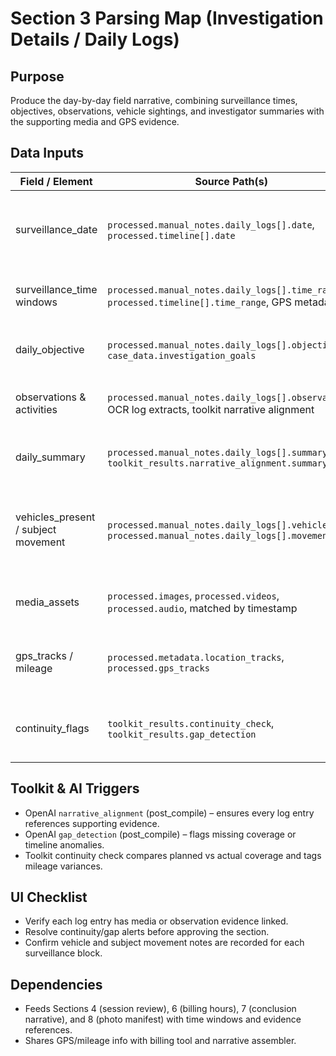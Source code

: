 ﻿# Section 3 Parsing Map (Investigation Details / Daily Logs)

## Purpose
Produce the day-by-day field narrative, combining surveillance times, objectives, observations, vehicle sightings, and investigator summaries with the supporting media and GPS evidence.

## Data Inputs
| Field / Element                     | Source Path(s)                                                                                     | Notes |
|-------------------------------------|----------------------------------------------------------------------------------------------------|-------|
| surveillance_date                   | `processed.manual_notes.daily_logs[].date`, `processed.timeline[].date`                             | Drives headings such as “(Insert Date for first day of Investigation)”. |
| surveillance_time windows           | `processed.manual_notes.daily_logs[].time_range`, `processed.timeline[].time_range`, GPS metadata   | Populates “Surveillance Time” line per day. |
| daily_objective                     | `processed.manual_notes.daily_logs[].objective`, `case_data.investigation_goals`                    | Restates targeted outcomes for the day. |
| observations & activities           | `processed.manual_notes.daily_logs[].observations`, OCR log extracts, toolkit narrative alignment   | Forms the “Observations” paragraph blocks. |
| daily_summary                       | `processed.manual_notes.daily_logs[].summary`, `toolkit_results.narrative_alignment.summary`        | Fuels “Summary of (date)” lines in template. |
| vehicles_present / subject movement | `processed.manual_notes.daily_logs[].vehicles`, `processed.manual_notes.daily_logs[].movement`      | Maps to template prompts (vehicles present? subject movement?). |
| media_assets                        | `processed.images`, `processed.videos`, `processed.audio`, matched by timestamp                    | Linked into Sections 3 & 8 sidebars and manifest. |
| gps_tracks / mileage                | `processed.metadata.location_tracks`, `processed.gps_tracks`                                        | Supports mileage calculations and continuity notes. |
| continuity_flags                    | `toolkit_results.continuity_check`, `toolkit_results.gap_detection`                                 | Surfaces required investigator commentary on gaps. |

## Toolkit & AI Triggers
- OpenAI `narrative_alignment` (post_compile) – ensures every log entry references supporting evidence.
- OpenAI `gap_detection` (post_compile) – flags missing coverage or timeline anomalies.
- Toolkit continuity check compares planned vs actual coverage and tags mileage variances.

## UI Checklist
- Verify each log entry has media or observation evidence linked.
- Resolve continuity/gap alerts before approving the section.
- Confirm vehicle and subject movement notes are recorded for each surveillance block.

## Dependencies
- Feeds Sections 4 (session review), 6 (billing hours), 7 (conclusion narrative), and 8 (photo manifest) with time windows and evidence references.
- Shares GPS/mileage info with billing tool and narrative assembler.
